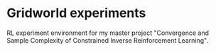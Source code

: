 # Gridworld experiments

RL experiment environment for my master project "Convergence and Sample Complexity of Constrained Inverse Reinforcement Learning".